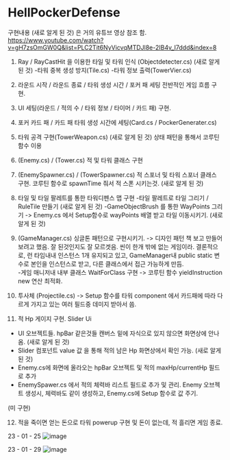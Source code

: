 # HellPockerDefense
구현내용
(새로 알게 된 것) 은 거의 유튜브 영상 참조 함.
https://www.youtube.com/watch?v=gH7zsOmGW0Q&list=PLC2Tit6NyVicvqMTDJl8e-2IB4v_I7ddd&index=8

1. Ray / RayCastHit 을 이용한 타일 및 타워 인식 (Objectdetecter.cs) (새로 알게 된 것)
-타워 중복 생성 방지(Tile.cs)
-타워 정보 출력(TowerVier.cs)

2. 라운드 시작 / 라운드 종료 / 타워 생성 시간 / 포커 패 세팅 전반적인 게임 흐름 구현.

3. UI 세팅(라운드 / 적의 수 / 타워 정보 / 타이머 / 카드 패) 구현.

4. 포커 카드 패 / 카드 패 타워 생성 시간에 세팅(Card.cs / PockerGenerater.cs)

5. 타워 공격 구현(TowerWeapon.cs) (새로 알게 된 것)
상태 패턴을 통해서 코루틴 함수 이용

6. (Enemy.cs) / (Tower.cs) 적 및 타워 클래스 구현

7. (EnemySpawner.cs) / (TowerSpawner.cs) 적 스포너 및 타워 스포너 클래스 구현.
코루틴 함수로 spawnTime 줘서 적 스폰 시키는것. (새로 알게 된 것)

8. 타일 및 타일 팔레트를 통한 타워디펜스 맵 구현
-타일 팔레트로 타일 그리기 / RuleTile 만들기 (새로 알게 된 것) 
-GameObjectBrush 를 통한 WayPoints 그리기 -> Enemy.cs 에서 Setup함수로 wayPoints 배열 받고 타일 이동시키기. (새로 알게 된 것)

9. (GameManager.cs) 싱글톤 패턴으로 구현시키기. -> 디자인 패턴 책 보고 만들어 보려고 했음.
   잘 된것인지도 잘 모르겟음. 씬이 한개 밖에 없는 게임이라. 
   결론적으로, 런 타임내내 인스턴스 1개 유지되고 있고, GameManager내 public static 변수로 본인을 인스턴스로 받고, 다른 클래스에서 접근 가능하게 만듬.  
-게임 매니저내 내부 클래스 WaitForClass 구현 -> 코루틴 함수 yieldInstruction new 연산 최적화.
   
10. 투사체 (Projectile.cs) -> Setup 함수를 타워 component 에서 카드패에 따라 다르게 가지고 있는 여러 필드중 데미지 받아서 씀.

11. 적 Hp 게이지 구현. Slider Ui 
- UI 오브젝트들. hpBar 같은것들 캔버스 밑에 자식으로 있지 않으면 화면상에 안나옴. (새로 알게 된 것) 
- Slider 컴포넌트 value 값 을 통해 적의 남은 Hp 화면상에서 확인 가능. (새로 알게 된 것) 
- Enemy.cs에 화면에 올라오는 hpBar 오브젝트 및 적의 maxHp/currentHp 필드로 추가
- EnemySpawer.cs 에서 적의 체력바 리스트 필드로 추가 및 관리. Enemy 오브젝트 생성시, 체력바도 같이 생성하고, Enemy.cs에 Setup 함수로 값 주기. 

(미 구현)

12. 적을 죽이면 얻는 돈으로 타워 powerup 구현 및 돈이 없는데, 적 흘리면 게임 종료.

23 - 01 - 25
![image](https://user-images.githubusercontent.com/99121615/213970803-e37a96ae-ce48-40ac-b77a-676a9ce32727.png)

23 - 01 - 29
![image](https://user-images.githubusercontent.com/99121615/215318783-8f554347-2e97-4bfd-a6ac-6e5ebf821c9f.png)
